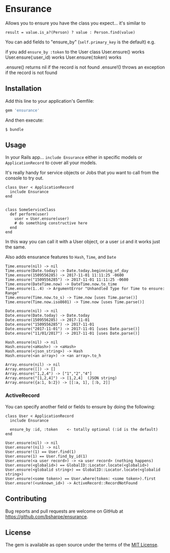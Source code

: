 # Ensurance

Allows you to ensure you have the class you expect... it's similar to

```
result = value.is_a?(Person) ? value : Person.find(value)
```

You can add fields to "ensure_by" (`self.primary_key` is the default)
e.g.

 if you add `ensure_by :token` to the User class
  User.ensure(<UserObject>) works
  User.ensure(:user_id) works
  User.ensure(:token) works

 .ensure() returns nil if the record is not found
 .ensure!() throws an exception if the record is not found

## Installation

Add this line to your application's Gemfile:

```ruby
gem 'ensurance'
```

And then execute:

    $ bundle

## Usage

In your Rails app... `include Ensurance` either in specific models or `ApplicationRecord` to cover all your models.

It's really handy for service objects or Jobs that you want to call from the console to try out.

```
class User < ApplicationRecord
  include Ensurance
end


class SomeServiceClass
  def perform(user)
    user = User.ensure(user)
    # do something constructive here
  end
end
```

In this way you can call it with a User object, or a user `id` and it works just the same.

Also adds ensurance features to `Hash`, `Time`, and `Date`

```
Time.ensure(nil) -> nil
Time.ensure(Date.today) -> Date.today.beginning_of_day
Time.ensure(1509556285) -> 2017-11-01 11:11:25 -0600
Time.ensure("1509556285") -> 2017-11-01 11:11:25 -0600
Time.ensure(DateTime.now) -> DateTime.now.to_time
Time.ensure(1..4) -> ArgumentError "Unhandled Type for Time to ensure: Range"
Time.ensure(Time.now.to_s) -> Time.now [uses Time.parse()]
Time.ensure(Time.now.iso8601) -> Time.now [uses Time.parse()]

Date.ensure(nil) -> nil
Date.ensure(Date.today) -> Date.today
Date.ensure(1509556285) -> 2017-11-01
Date.ensure("1509556285") -> 2017-11-01
Date.ensure("2017-11-01") -> 2017-11-01 [uses Date.parse()]
Date.ensure("11/01/2017") -> 2017-11-01 [uses Date.parse()]

Hash.ensure(nil) -> nil
Hash.ensure(<aHash>) -> <aHash>
Hash.ensure(<json_string>) -> Hash
Hash.ensure(<an array>) -> <an array>.to_h

Array.ensure(nil) -> nil
Array.ensure([]) -> []
Array.ensure("1,2,4") -> ["1","2","4"]
Array.ensure("[1,2,4]") -> [1,2,4]  (JSON string)
Array.ensure({a:1, b:2}) -> [[:a, 1], [:b, 2]]
```

### ActiveRecord

You can specify another field or fields to ensure by doing the following:

```
class User < ApplicationRecord
  include Ensurance

  ensure_by :id, :token    <- totally optional (:id is the default)
end

User.ensure(nil) -> nil
User.ensure!(nil) -> nil
User.ensure!(1) == User.find(1)
User.ensure(1) == User.find_by_id(1)
User.ensure(<a user record>) -> <a user record> (nothing happens)
User.ensure(<globalid>) == GlobalID::Locator.locate(<globalid>)
User.ensure(<globalid string>) == GlobalID::Locator.locate(<globalid string>)
User.ensure(<some token>) == User.where(token: <some token>).first
User.ensure!(<unknown_id>) -> ActiveRecord::RecordNotFound
```

## Contributing

Bug reports and pull requests are welcome on GitHub at https://github.com/bsharpe/ensurance.

## License

The gem is available as open source under the terms of the [MIT License](https://opensource.org/licenses/MIT).
